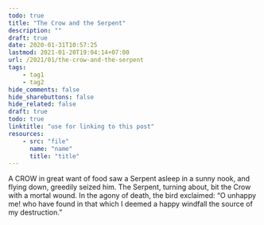 ```yaml
---
todo: true
title: "The Crow and the Serpent"
description: ""
draft: true
date: 2020-01-31T10:57:25
lastmod: 2021-01-20T19:04:14+07:00
url: /2021/01/the-crow-and-the-serpent
tags:
    - tag1
    - tag2
hide_comments: false
hide_sharebuttons: false
hide_related: false
draft: true
todo: true
linktitle: "use for linking to this post"
resources:
    - src: "file"
      name: "name"
      title: "title"
---
```


A CROW in great want of food saw a Serpent asleep in a sunny nook, and flying down, greedily seized him. The Serpent, turning about, bit the Crow with a mortal wound. In the agony of death, the bird exclaimed: “O unhappy me! who have found in that which I deemed a happy windfall the source of my destruction.”

